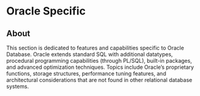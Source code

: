 # Oracle Specific

## About

This section is dedicated to features and capabilities specific to Oracle Database. Oracle extends standard SQL with additional datatypes, procedural programming capabilities (through PL/SQL), built-in packages, and advanced optimization techniques. Topics include Oracle’s proprietary functions, storage structures, performance tuning features, and architectural considerations that are not found in other relational database systems.
